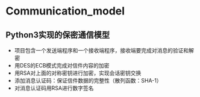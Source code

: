 # Communication_model
## Python3实现的保密通信模型

* 项目包含一个发送端程序和一个接收端程序，接收端要完成对消息的验证和解密
* 用DES的ECB模式完成对信件内容的加密
* 用RSA对上面的对称密钥进行加密，实现会话密钥交换
* 添加消息认证码：保证信件数据的完整性（散列函数：SHA-1）
* 对消息认证码用RSA进行数字签名
